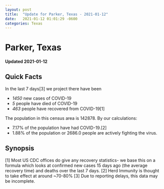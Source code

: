 ```yaml
---
layout: post
title:  "Update for Parker, Texas - 2021-01-12"
date:   2021-01-12 01:01:29 -0600
categories: Texas
---
```


# Parker, Texas
#### Updated 2021-01-12

## Quick Facts

In the last 7 days[3] we project there have been
- *1450* new cases of COVID-19
- *5* people have died of COVID-19
- *463* people have recovered from COVID-19[1]

The population in this census area is 142878. By our calculations:
- 7.17% of the population have had COVID-19.[2]
- 1.88% of the population or 2686.0 people are actively fighting the virus.

## Synopsis




[1] Most US CDC offices do give any recovery statistics- we base this on a formula which looks at confirmed new cases
15 days ago (the average recovery time) and deaths over the last 7 days.
[2] Herd Immunity is thought to take effect at around ~70-80%
[3] Due to reporting delays, this data may be incomplete. 
    